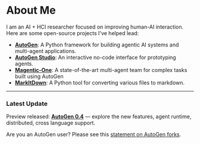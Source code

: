 # About Me

I am an AI + HCI researcher focused on improving human-AI interaction. Here are some open-source projects I've helped lead:

- **[AutoGen](https://aka.ms/autogen-gh)**: A Python framework for building agentic AI systems and multi-agent applications.
- **[AutoGen Studio](https://github.com/microsoft/autogen/tree/main/python/packages/autogen-studio)**: An interactive no-code interface for prototyping agents.
- **[Magentic-One](https://aka.ms/magentic-one)**: A state-of-the-art multi-agent team for complex tasks built using AutoGen
- **[MarkItDown](https://github.com/microsoft/markitdown)**: A Python tool for converting various files to markdown.

---

### Latest Update

Preview released: **[AutoGen 0.4](https://microsoft.github.io/autogen/dev/)** — explore the new features, agent runtime, distributed, cross language support.

Are you an AutoGen user? Please see this [statement on AutoGen forks](https://github.com/microsoft/autogen/discussions/4217).
